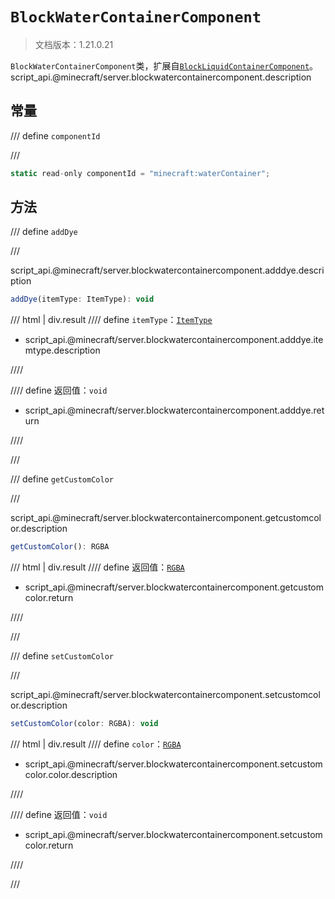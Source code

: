 # `BlockWaterContainerComponent`

> 文档版本：1.21.0.21

`BlockWaterContainerComponent`类，扩展自[`BlockLiquidContainerComponent`](./blockliquidcontainercomponent.md)。script_api.@minecraft/server.blockwatercontainercomponent.description

## 常量

/// define
`componentId`


///

```js
static read-only componentId = "minecraft:waterContainer";
```


## 方法

/// define
`addDye`


///

script_api.@minecraft/server.blockwatercontainercomponent.adddye.description

```js
addDye(itemType: ItemType): void
```

/// html | div.result
//// define
`itemType`：[`ItemType`](./itemtype.md)

- script_api.@minecraft/server.blockwatercontainercomponent.adddye.itemtype.description


////

//// define
返回值：`void`

- script_api.@minecraft/server.blockwatercontainercomponent.adddye.return


////

///


/// define
`getCustomColor`


///

script_api.@minecraft/server.blockwatercontainercomponent.getcustomcolor.description

```js
getCustomColor(): RGBA
```

/// html | div.result
//// define
返回值：[`RGBA`](./rgba.md)

- script_api.@minecraft/server.blockwatercontainercomponent.getcustomcolor.return


////

///


/// define
`setCustomColor`


///

script_api.@minecraft/server.blockwatercontainercomponent.setcustomcolor.description

```js
setCustomColor(color: RGBA): void
```

/// html | div.result
//// define
`color`：[`RGBA`](./rgba.md)

- script_api.@minecraft/server.blockwatercontainercomponent.setcustomcolor.color.description


////

//// define
返回值：`void`

- script_api.@minecraft/server.blockwatercontainercomponent.setcustomcolor.return


////

///

